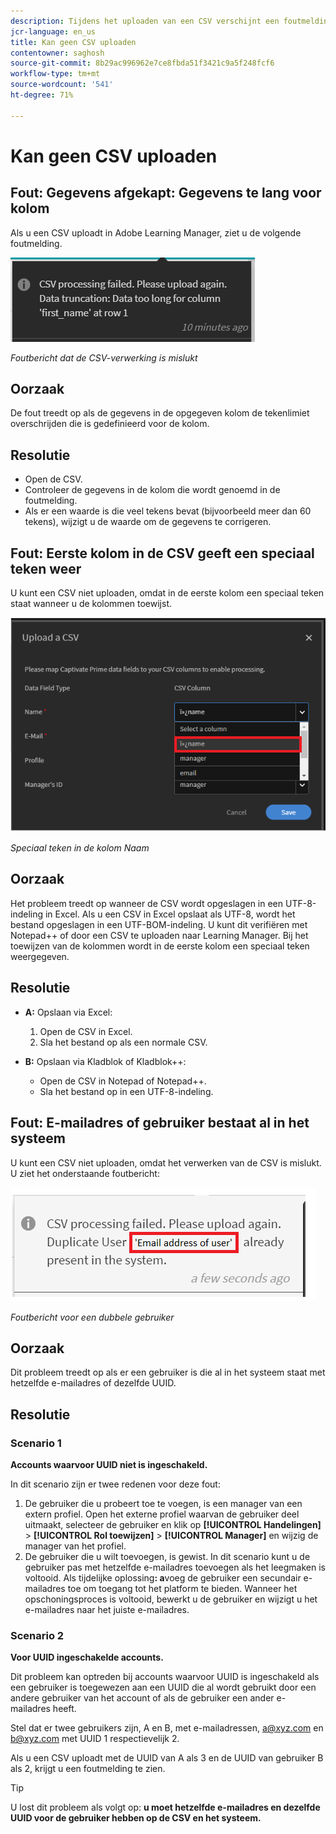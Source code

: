 ```yaml
---
description: Tijdens het uploaden van een CSV verschijnt een foutmelding. Lees verder om het probleem op te lossen.
jcr-language: en_us
title: Kan geen CSV uploaden
contentowner: saghosh
source-git-commit: 8b29ac996962e7ce8fbda51f3421c9a5f248fcf6
workflow-type: tm+mt
source-wordcount: '541'
ht-degree: 71%

---
```




# Kan geen CSV uploaden

## Fout: Gegevens afgekapt: Gegevens te lang voor kolom

Als u een CSV uploadt in Adobe Learning Manager, ziet u de volgende foutmelding.

![](assets/csv-upload-failed.png)

*Foutbericht dat de CSV-verwerking is mislukt*

## Oorzaak

De fout treedt op als de gegevens in de opgegeven kolom de tekenlimiet overschrijden die is gedefinieerd voor de kolom.

## Resolutie

* Open de CSV.
* Controleer de gegevens in de kolom die wordt genoemd in de foutmelding.
* Als er een waarde is die veel tekens bevat (bijvoorbeeld meer dan 60 tekens), wijzigt u de waarde om de gegevens te corrigeren.

## Fout: Eerste kolom in de CSV geeft een speciaal teken weer

U kunt een CSV niet uploaden, omdat in de eerste kolom een speciaal teken staat wanneer u de kolommen toewijst.

![](assets/csv-2.png)

*Speciaal teken in de kolom Naam*

## Oorzaak

Het probleem treedt op wanneer de CSV wordt opgeslagen in een UTF-8-indeling in Excel. Als u een CSV in Excel opslaat als UTF-8, wordt het bestand opgeslagen in een UTF-BOM-indeling. U kunt dit verifiëren met Notepad++ of door een CSV te uploaden naar Learning Manager. Bij het toewijzen van de kolommen wordt in de eerste kolom een speciaal teken weergegeven.

## Resolutie

* **A:** Opslaan via Excel:

   1. Open de CSV in Excel.
   1. Sla het bestand op als een normale CSV.

* **B:** Opslaan via Kladblok of Kladblok++:

   * Open de CSV in Notepad of Notepad++.
   * Sla het bestand op in een UTF-8-indeling.

## Fout: E-mailadres of gebruiker bestaat al in het systeem

U kunt een CSV niet uploaden, omdat het verwerken van de CSV is mislukt. U ziet het onderstaande foutbericht:

![](assets/csv-3.png)

*Foutbericht voor een dubbele gebruiker*

## Oorzaak

Dit probleem treedt op als er een gebruiker is die al in het systeem staat met hetzelfde e-mailadres of dezelfde UUID.

## Resolutie

### Scenario 1

**Accounts waarvoor UUID niet is ingeschakeld.**

In dit scenario zijn er twee redenen voor deze fout:

1. De gebruiker die u probeert toe te voegen, is een manager van een extern profiel. Open het externe profiel waarvan de gebruiker deel uitmaakt, selecteer de gebruiker en klik op **[!UICONTROL Handelingen]** > **[!UICONTROL Rol toewijzen]** > **[!UICONTROL Manager]** en wijzig de manager van het profiel.
1. De gebruiker die u wilt toevoegen, is gewist. In dit scenario kunt u de gebruiker pas met hetzelfde e-mailadres toevoegen als het leegmaken is voltooid. Als tijdelijke oplossing&#x200B;**: a**&#x200B;voeg de gebruiker een secundair e-mailadres toe om toegang tot het platform te bieden. Wanneer het opschoningsproces is voltooid, bewerkt u de gebruiker en wijzigt u het e-mailadres naar het juiste e-mailadres.

### Scenario 2

**Voor UUID ingeschakelde accounts.**

Dit probleem kan optreden bij accounts waarvoor UUID is ingeschakeld als een gebruiker is toegewezen aan een UUID die al wordt gebruikt door een andere gebruiker van het account of als de gebruiker een ander e-mailadres heeft.

Stel dat er twee gebruikers zijn, A en B, met e-mailadressen,  <a@xyz.com> en <b@xyz.com> met UUID 1 respectievelijk 2.

Als u een CSV uploadt met de UUID van A als 3 en de UUID van gebruiker B als 2, krijgt u een foutmelding te zien.

>[!TIP]
>
>U lost dit probleem als volgt op: **u moet hetzelfde e-mailadres en dezelfde UUID voor de gebruiker hebben op de CSV en het systeem.**

